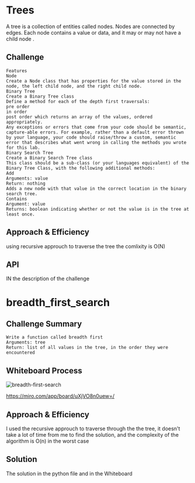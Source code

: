 # Trees
A tree is a collection of entities called nodes. Nodes are connected by edges. Each node contains a value or data, and it may or may not have a child node .

## Challenge
    Features
    Node
    Create a Node class that has properties for the value stored in the node, the left child node, and the right child node.
    Binary Tree
    Create a Binary Tree class
    Define a method for each of the depth first traversals:
    pre order
    in order
    post order which returns an array of the values, ordered appropriately.
    Any exceptions or errors that come from your code should be semantic, capture-able errors. For example, rather than a default error thrown by your language, your code should raise/throw a custom, semantic error that describes what went wrong in calling the methods you wrote for this lab.
    Binary Search Tree
    Create a Binary Search Tree class
    This class should be a sub-class (or your languages equivalent) of the Binary Tree Class, with the following additional methods:
    Add
    Arguments: value
    Return: nothing
    Adds a new node with that value in the correct location in the binary search tree.
    Contains
    Argument: value
    Returns: boolean indicating whether or not the value is in the tree at least once.
## Approach & Efficiency
using recursive approuch to traverse the tree the comlixity is O(N)
## API
IN the description of the challenge 

# breadth_first_search
## Challenge Summary

    Write a function called breadth first
    Arguments: tree
    Return: list of all values in the tree, in the order they were encountered

## Whiteboard Process
![breadth-first-search](https://user-images.githubusercontent.com/61474974/163270599-946d994b-e1c9-453b-8e16-d4a32a779970.jpg)

https://miro.com/app/board/uXjVO8n0uew=/
## Approach & Efficiency
I used the recursive approuch to traverse through the the tree, it doesn't take a lot of time from me to find the solution, and the complexity of the algorithm is O(n) in the worst case 

## Solution
The solution in the python file and in the Whiteboard 